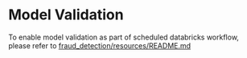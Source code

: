 # Model Validation
To enable model validation as part of scheduled databricks workflow, please refer to [fraud_detection/resources/README.md](../resources/README.md)
